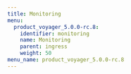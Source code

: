 ```yaml
---
title: Monitoring
menu:
  product_voyager_5.0.0-rc.8:
    identifier: monitoring
    name: Monitoring
    parent: ingress
    weight: 50
menu_name: product_voyager_5.0.0-rc.8
---
```

